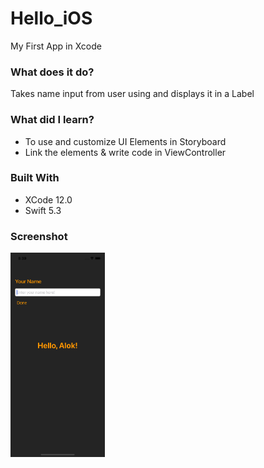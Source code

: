 # Hello_iOS
My First App in Xcode

### What does it do?
Takes name input from user using  and displays it in a Label

### What did I learn?

* To use and customize UI Elements in Storyboard
* Link the elements & write code in ViewController

### Built With

* XCode 12.0
* Swift 5.3

### Screenshot
<img src="https://github.com/alokme123/hello_iOS/raw/main/docs/screen.png" width="30%">
